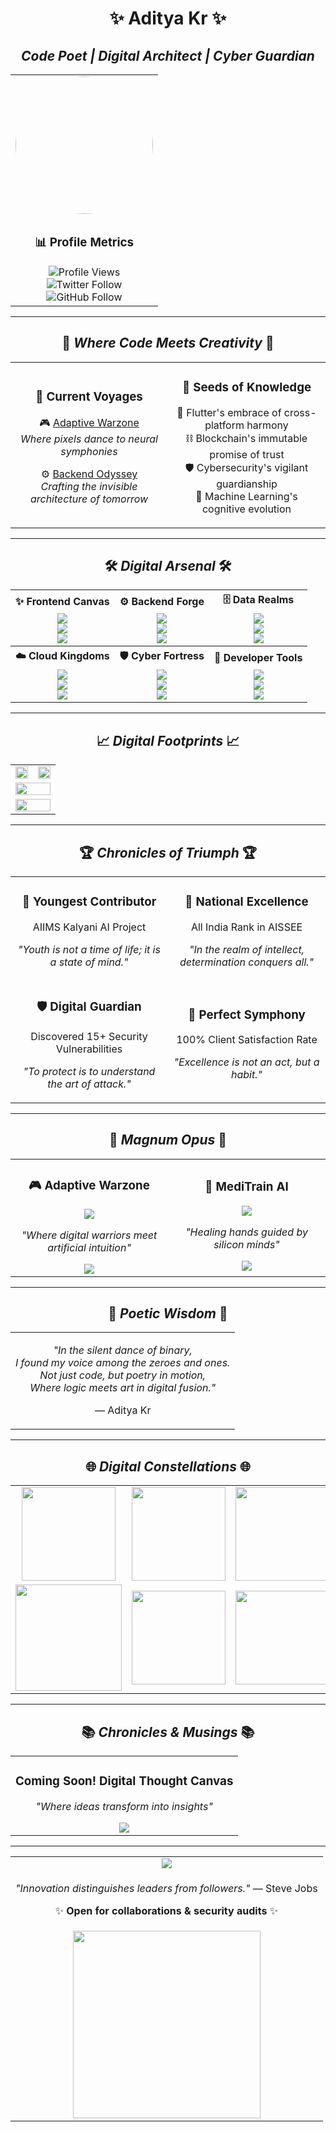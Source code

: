 <div align="center">
  
# ✨ Aditya Kr ✨
## *Code Poet | Digital Architect | Cyber Guardian*

<table>
  <tr>
    <td align="center">
      <img src="https://avatars.githubusercontent.com/u/166922118?v=4" width="220" style="border-radius:50%">
    </td>
  </tr>
  <tr>
    <td align="center">
      <h3>📊 Profile Metrics</h3>
      <img src="https://komarev.com/ghpvc/?username=adityagupta0251&color=006AFF&style=for-the-badge" alt="Profile Views">
      <br>
      <img src="https://img.shields.io/badge/Follow-%40adik0251-1DA1F2?logo=twitter&style=for-the-badge" alt="Twitter Follow">
      <br>
      <img src="https://img.shields.io/github/followers/adityagupta0251?logo=github&style=for-the-badge" alt="GitHub Follow">
    </td>
  </tr>
</table>

---

## 🌟 *Where Code Meets Creativity* 🌟

<table align="center">
  <tr>
    <td align="center" width="50%">
      <h3>🚀 Current Voyages</h3>
      <p>
        🎮 <a href="https://github.com/adityagupta0251/Multiplayer-game-using-Pears-simulative-through-ai-also">Adaptive Warzone</a><br>
        <i>Where pixels dance to neural symphonies</i>
      </p>
      <p>
        ⚙️ <a href="https://github.com/adityagupta0251/Complete-Backend">Backend Odyssey</a><br>
        <i>Crafting the invisible architecture of tomorrow</i>
      </p>
    </td>
    <td align="center" width="50%">
      <h3>🌱 Seeds of Knowledge</h3>
      <p>
        📱 Flutter's embrace of cross-platform harmony<br>
        ⛓️ Blockchain's immutable promise of trust<br>
        🛡️ Cybersecurity's vigilant guardianship<br>
        🧠 Machine Learning's cognitive evolution
      </p>
    </td>
  </tr>
</table>

---

## 🛠️ *Digital Arsenal* 🛠️

<table align="center" width="100%">
  <tr>
    <th>✨ Frontend Canvas</th>
    <th>⚙️ Backend Forge</th>
    <th>🗄️ Data Realms</th>
  </tr>
  <tr>
    <td align="center">
      <img src="https://img.shields.io/badge/React-61DAFB?logo=react&logoColor=black&style=for-the-badge">
      <br>
      <img src="https://img.shields.io/badge/Next.js-000000?logo=next.js&style=for-the-badge">
      <br>
      <img src="https://img.shields.io/badge/Flutter-02569B?logo=flutter&style=for-the-badge">
    </td>
    <td align="center">
      <img src="https://img.shields.io/badge/Node.js-339933?logo=node.js&style=for-the-badge">
      <br>
      <img src="https://img.shields.io/badge/Django-092E20?logo=django&style=for-the-badge">
      <br>
      <img src="https://img.shields.io/badge/Spring-6DB33F?logo=spring&style=for-the-badge">
    </td>
    <td align="center">
      <img src="https://img.shields.io/badge/MongoDB-47A248?logo=mongodb&style=for-the-badge">
      <br>
      <img src="https://img.shields.io/badge/PostgreSQL-4169E1?logo=postgresql&style=for-the-badge">
      <br>
      <img src="https://img.shields.io/badge/Redis-DC382D?logo=redis&style=for-the-badge">
    </td>
  </tr>
  <tr>
    <th>☁️ Cloud Kingdoms</th>
    <th>🛡️ Cyber Fortress</th>
    <th>🧰 Developer Tools</th>
  </tr>
  <tr>
    <td align="center">
      <img src="https://img.shields.io/badge/Docker-2496ED?logo=docker&style=for-the-badge">
      <br>
      <img src="https://img.shields.io/badge/Kubernetes-326CE5?logo=kubernetes&style=for-the-badge">
      <br>
      <img src="https://img.shields.io/badge/AWS-232F3E?logo=amazon-aws&style=for-the-badge">
    </td>
    <td align="center">
      <img src="https://img.shields.io/badge/Burp_Suite-000000?logo=burpsuite&style=for-the-badge">
      <br>
      <img src="https://img.shields.io/badge/Metasploit-ED1C24?logo=metasploit&style=for-the-badge">
      <br>
      <img src="https://img.shields.io/badge/Wireshark-1679A7?logo=wireshark&style=for-the-badge">
    </td>
    <td align="center">
      <img src="https://img.shields.io/badge/Git-F05032?logo=git&style=for-the-badge">
      <br>
      <img src="https://img.shields.io/badge/VSCode-007ACC?logo=visual-studio-code&style=for-the-badge">
      <br>
      <img src="https://img.shields.io/badge/Figma-F24E1E?logo=figma&style=for-the-badge">
    </td>
  </tr>
</table>

---

## 📈 *Digital Footprints* 📈

<table align="center" width="100%">
  <tr>
    <td align="center" width="50%">
      <img src="https://github-readme-stats.vercel.app/api/top-langs/?username=adityagupta0251&layout=compact&theme=radical&hide_border=true" width="100%">
    </td>
    <td align="center" width="50%">
      <img src="https://streak-stats.demolab.com/?user=adityagupta0251&theme=radical&hide_border=true" width="100%">
    </td>
  </tr>
  <tr>
    <td colspan="2" align="center">
      <img src="https://github-profile-trophy.vercel.app/?username=adityagupta0251&theme=radical&row=1&column=6&no-frame=true" width="100%">
    </td>
  </tr>
  <tr>
    <td colspan="2" align="center">
      <img src="https://github-readme-activity-graph.vercel.app/graph?username=adityagupta0251&theme=radical&bg_color=20232a&hide_border=true" width="100%">
    </td>
  </tr>
</table>


---

## 🏆 *Chronicles of Triumph* 🏆

<table align="center">
  <tr>
    <td align="center" width="50%">
      <h3>🌟 Youngest Contributor</h3>
      <p>AIIMS Kalyani AI Project</p>
      <p><i>"Youth is not a time of life; it is a state of mind."</i></p>
    </td>
    <td align="center" width="50%">
      <h3>🏅 National Excellence</h3>
      <p>All India Rank in AISSEE</p>
      <p><i>"In the realm of intellect, determination conquers all."</i></p>
    </td>
  </tr>
  <tr>
    <td align="center">
      <h3>🛡️ Digital Guardian</h3>
      <p>Discovered 15+ Security Vulnerabilities</p>
      <p><i>"To protect is to understand the art of attack."</i></p>
    </td>
    <td align="center">
      <h3>💯 Perfect Symphony</h3>
      <p>100% Client Satisfaction Rate</p>
      <p><i>"Excellence is not an act, but a habit."</i></p>
    </td>
  </tr>
</table>

---

## 🚀 *Magnum Opus* 🚀

<table align="center">
  <tr>
    <td width="50%" align="center">
      <h3>🎮 Adaptive Warzone</h3>
      <img src="https://img.shields.io/badge/AI--Powered-FPS_Game-8A2BE2?style=for-the-badge">
      <p><i>"Where digital warriors meet artificial intuition"</i></p>
      <a href="https://github.com/adityagupta0251/Multiplayer-game-using-Pears-simulative-through-ai-also">
        <img src="https://img.shields.io/badge/View_Code-181717?logo=github&style=for-the-badge">
      </a>
    </td>
    <td width="50%" align="center">
      <h3>🏥 MediTrain AI</h3>
      <img src="https://img.shields.io/badge/Medical-Training_Platform-16A085?style=for-the-badge">
      <p><i>"Healing hands guided by silicon minds"</i></p>
      <a href="https://aditya.nextgendev.space">
        <img src="https://img.shields.io/badge/Live_Demo-2EA043?logo=vercel&style=for-the-badge">
      </a>
    </td>
  </tr>
</table>

---

## 📜 *Poetic Wisdom* 📜

<table align="center">
  <tr>
    <td align="center">
      <p><i>"In the silent dance of binary,<br>
      I found my voice among the zeroes and ones.<br>
      Not just code, but poetry in motion,<br>
      Where logic meets art in digital fusion."</i></p>
      <p>— Aditya Kr</p>
    </td>
  </tr>
</table>

---

## 🌐 *Digital Constellations* 🌐

<table align="center">
  <tr>
    <td align="center">
      <a href="https://linkedin.com/in/aditya-gupta-42a275359/">
        <img src="https://img.shields.io/badge/LinkedIn-0A66C2?logo=linkedin&logoColor=white&style=for-the-badge" width="150">
      </a>
    </td>
    <td align="center">
      <a href="https://dev.to/adityagupta0251">
        <img src="https://img.shields.io/badge/Dev.to-0A0A0A?logo=dev.to&logoColor=white&style=for-the-badge" width="150">
      </a>
    </td>
    <td align="center">
      <a href="https://hashnode.com/@aditya0251">
        <img src="https://img.shields.io/badge/Hashnode-2962FF?logo=hashnode&logoColor=white&style=for-the-badge" width="150">
      </a>
    </td>
  </tr>
  <tr>
    <td align="center">
      <a href="https://stackoverflow.com/users/24307852">
        <img src="https://img.shields.io/badge/Stack_Overflow-F58025?logo=stack-overflow&logoColor=white&style=for-the-badge" width="170">
      </a>
    </td>
    <td align="center">
      <a href="mailto:nooneitsadik0251@gmail.com">
        <img src="https://img.shields.io/badge/Email-D14836?logo=gmail&logoColor=white&style=for-the-badge" width="150">
      </a>
    </td>
    <td align="center">
      <a href="https://aditya.nextgendev.space">
        <img src="https://img.shields.io/badge/Portfolio-4285F4?logo=google-chrome&logoColor=white&style=for-the-badge" width="150">
      </a>
    </td>
  </tr>
</table>

---

## 📚 *Chronicles & Musings* 📚

<table align="center">
  <tr>
    <td align="center">
      <h3>Coming Soon! Digital Thought Canvas</h3>
      <p><i>"Where ideas transform into insights"</i></p>
      <a href="https://aditya.nextgendev.space/upcoming">
        <img src="https://img.shields.io/badge/Stay_Tuned-FF5722?style=for-the-badge">
      </a>
    </td>
  </tr>
</table>

---

<table align="center">
  <tr>
    <td align="center">
      <a href="https://www.buymeacoffee.com/adi0_k.dev">
        <img src="https://img.shields.io/badge/Fuel_My_Code-FFDD00?logo=buymeacoffee&style=for-the-badge&logoColor=black">
      </a>
    </td>
  </tr>
  <tr>
    <td align="center">
      <p><i>"Innovation distinguishes leaders from followers."</i> — Steve Jobs</p>
      <p>✨ <b>Open for collaborations & security audits</b> ✨</p>
    </td>
  </tr>
  <tr>
    <td align="center">
      <img src="https://media.giphy.com/media/2IudUHdI075HL02Pkk/giphy.gif" width="300">
    </td>
  </tr>
</table>

</div>
